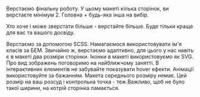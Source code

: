 Верстаємо фінальну роботу. У цьому макеті кілька сторінок, ви верстаєте мінімум 2. Головна + будь-яка інша на вибір.

Хто хоче і може зверстати більше - верстайте більше. Буде тільки краще для вас та вашого досвіду.

Верстаємо за допомогою SCSS.
Намагаємося використовувати ім'я класів за БЕМ.
Звичайно ж, верстаємо адаптивно, для цього у нас навіть є в макеті два розміри сторінки.
Іконки в макеті використовуємо як SVG. Про вид зображень поговоримо на найближчому занятті.
В інтерактивних елементів не забувайте показувати hover ефекти.
Анімації використовуйте за бажанням.
Макета середнього розміру немає. Цей розмір на ваш розсуд і контрольна точка - теж.Важливо, щоб не було такої ширини, на котрій сторінка ламається.